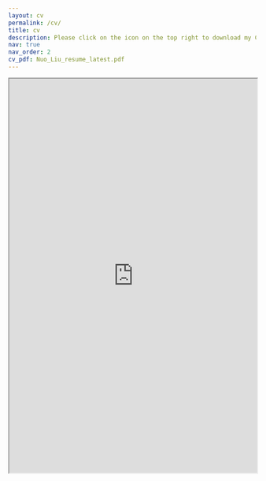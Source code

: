 ```yaml
---
layout: cv
permalink: /cv/
title: cv
description: Please click on the icon on the top right to download my CV if it does not show up in your browser.
nav: true
nav_order: 2
cv_pdf: Nuo_Liu_resume_latest.pdf
---
```

<div style="width: 100%; height:800">
<iframe src="https://nuoliu.github.io//assets/pdf/Nuo_Liu_resume_latest.pdf" width="100%" height="800"></iframe>
</div>
